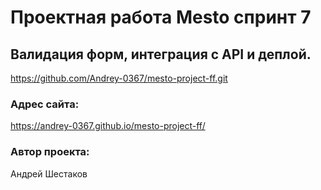 # Проектная работа Mesto спринт 7
## Валидация форм, интеграция с API и деплой.
https://github.com/Andrey-0367/mesto-project-ff.git
### Адрес сайта:
https://andrey-0367.github.io/mesto-project-ff/
### Автор проекта:
Андрей Шестаков
